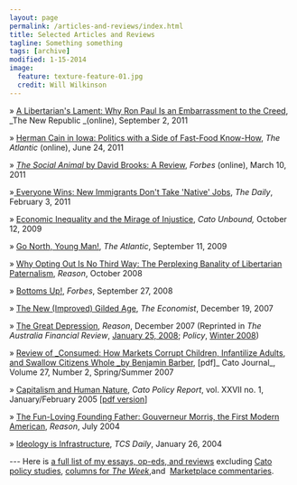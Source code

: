 ```yaml
---
layout: page
permalink: /articles-and-reviews/index.html
title: Selected Articles and Reviews
tagline: Something something
tags: [archive]
modified: 1-15-2014
image:
  feature: texture-feature-01.jpg
  credit: Will Wilkinson
---
```


» [A Libertarian's Lament: Why Ron Paul Is an Embarrassment to the Creed](http://www.tnr.com/article/94477/ron-paul-distorted-libertarian-ideology), _The New Republic _(online), September 2, 2011 

» [Herman Cain in Iowa: Politics with a Side of Fast-Food Know-How](http://www.theatlantic.com/politics/archive/2011/06/herman-cain-in-iowa-politics-with-a-side-of-fast-food-know-how/240983/), _The Atlantic_ (online), June 24, 2011 

» [_The Social Animal_ by David Brooks: A Review](http://www.forbes.com/sites/willwilkinson/2011/03/10/the-social-animal-by-david-brooks-a-review/), _Forbes_ (online), March 10, 2011 

»[ Everyone Wins: New Immigrants Don't Take 'Native' Jobs](http://www.thedaily.com/page/2011/02/03/020311-opinions-oped-immigration-wilkinson-1/), _The Daily_, February 3, 2011 

» [Economic Inequality and the Mirage of Injustice](http://www.cato-unbound.org/2009/10/12/will-wilkinson/economic-inequality-and-the-mirage-of-injustice/), _Cato Unbound,_ October 12, 2009 

» [Go North, Young Man!](http://www.cato.org/pub_display.php?pub_id=10535), _The Atlantic_, September 11, 2009 

» [Why Opting Out Is No Third Way: The Perplexing Banality of Libertarian Paternalism](http://http://reason.com/news/show/128916.html), _Reason_, October 2008 

» [Bottoms Up!](http://www.forbes.com/forbes/2008/0929/028.html), _Forbes_, September 27, 2008 

» [The New (Improved) Gilded Age](http://www.economist.com/finance/displaystory.cfm?story_id=10328935), _The Economist_, December 19, 2007 

» [The Great Depression](http://www.reason.com/news/show/123024.html), _Reason_, December 2007 (Reprinted in _The_ _Australia Financial Review_, [January 25, 2008](http://afr.com/home/viewer.aspx?ATL://20080125000020223103&amp;title=The+battle+for+sadness); _Policy_, [Winter 2008](http://www.cis.org.au/Policy/winter08/winter08.html)) 

» [Review of _Consumed: How Markets Corrupt Children, Infantilize Adults, and Swallow Citizens Whole _by Benjamin Barber](http://www.cato.org/pubs/journal/cj27n2/cj27n2-18.pdf), [pdf]_ Cato Journal_, Volume 27, Number 2, Spring/Summer 2007 

» [Capitalism and Human Nature](http://www.cato.org/research/articles/wilkinson-050201.html), _Cato Policy Report_, vol. XXVII no. 1, January/February 2005 [[pdf version](http://www.cato.org/pubs/policy_report/v27n1/cpr-27n1-1.pdf)] 

» [The Fun-Loving Founding Father: Gouverneur Morris, the First Modern American](http://www.reason.com/0407/cr.ww.the.shtml), _Reason_, July 2004 

» [Ideology is Infrastructure](http://www.ideasinactiontv.com/tcs_daily/2004/01/ideology-is-infrastructure.html), _TCS Daily_, January 26, 2004 

--- Here is [a full list of my essays, op-eds, and reviews](http://www.willwilkinson.net/online-essays/) excluding [Cato policy studies](http://www.willwilkinson.net/policy-studies/), [columns for _The Week_](http://www.willwilkinson.net/the-week-columns/),and  [Marketplace commentaries](http://www.willwilkinson.net/marketplace-commentaries/).

